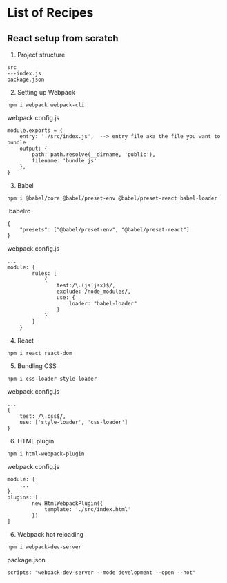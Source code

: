 # List of Recipes

## React setup from scratch

1.	Project structure
```
src
---index.js
package.json
```

2.	Setting up Webpack
```
npm i webpack webpack-cli
```

webpack.config.js
```
module.exports = {
	entry: './src/index.js',  --> entry file aka the file you want to bundle
	output: {
		path: path.resolve(__dirname, 'public'),
		filename: 'bundle.js'
	},
}
```

3.	Babel
```
npm i @babel/core @babel/preset-env @babel/preset-react babel-loader
```

.babelrc
```
{
	"presets": ["@babel/preset-env", "@babel/preset-react"]
}
```

webpack.config.js
```
...
module: {
		rules: [
			{
				test:/\.(js|jsx)$/,
				exclude: /node_modules/,
				use: {
					loader: "babel-loader"
				}
			}
		]
	}
```

4.	React
```
npm i react react-dom
```

5.	Bundling CSS
```
npm i css-loader style-loader
```

webpack.config.js
```
...
{
	test: /\.css$/,
	use: ['style-loader', 'css-loader']
}
```

6.	HTML plugin
```
npm i html-webpack-plugin
```

webpack.config.js
```
module: {
	...
},
plugins: [
		new HtmlWebpackPlugin({
			template: './src/index.html'
		})
]
```

6.	Webpack hot reloading
```
npm i webpack-dev-server
```

package.json
```
scripts: "webpack-dev-server --mode development --open --hot"
```